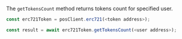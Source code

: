 The `getTokensCount` method returns tokens count for specified user.

```js
const erc721Token = posClient.erc721(<token address>);

const result = await erc721Token.getTokensCount(<user address>);

```
